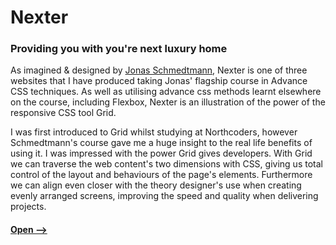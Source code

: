 # Nexter
### Providing you with you're next luxury home
As imagined & designed by [Jonas Schmedtmann](https://codingheroes.io "Jonas Schmedtmann's Site"), Nexter is one of three websites that I have produced taking Jonas' flagship course in Advance CSS techniques. As well as utilising advance css methods learnt elsewhere on the course, including Flexbox, Nexter is an illustration of the power of the responsive CSS tool Grid. 

I was first introduced to Grid whilst studying at Northcoders, however Schmedtmann's course gave me a huge insight to the real life benefits of using it. I was impressed with the power Grid gives developers. With Grid we can traverse the web content's two dimensions with CSS, giving us total control of the layout and behaviours of the page's elements. Furthermore we can align even closer with the theory designer's use when creating evenly arranged screens, improving the speed and quality when delivering projects.


#### [Open -->](https://trillo-rc.herokuapp.com "Trillo")